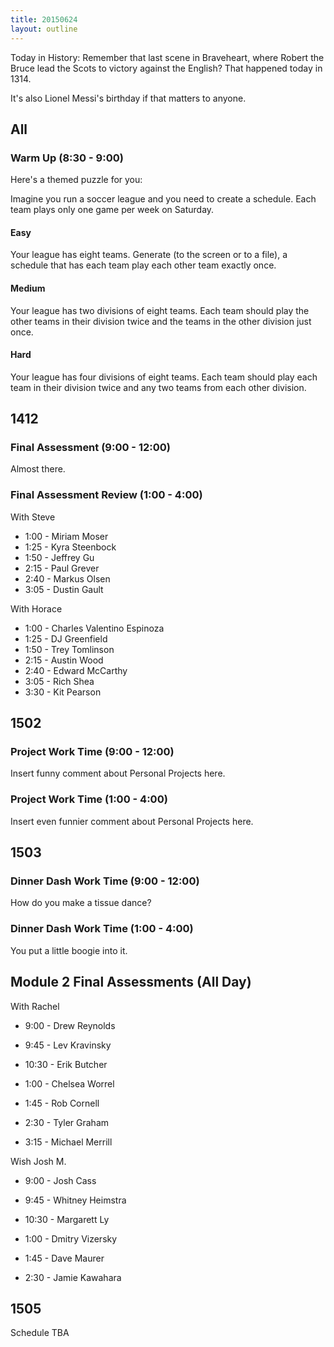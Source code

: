 ```yaml
---
title: 20150624
layout: outline
---
```


Today in History: Remember that last scene in Braveheart, where Robert the Bruce lead the Scots
to victory against the English? That happened today in 1314.

It's also Lionel Messi's birthday if that matters to anyone.

## All 

### Warm Up (8:30 - 9:00)

Here's a themed puzzle for you:

Imagine you run a soccer league and you need to create a schedule. Each team
plays only one game per week on Saturday.

#### Easy

Your league has eight teams. Generate (to the screen or to a file), a schedule that has each team play each other team exactly once.

#### Medium

Your league has two divisions of eight teams. Each team should play the other
teams in their division twice and the teams in the other division just once.

#### Hard

Your league has four divisions of eight teams. Each team should play each team
in their division twice and any two teams from each other division.

## 1412 

###  Final Assessment (9:00 - 12:00)

Almost there.

### Final Assessment Review (1:00 - 4:00)

With Steve

* 1:00 - Miriam Moser
* 1:25 - Kyra Steenbock
* 1:50 - Jeffrey Gu
* 2:15 - Paul Grever
* 2:40 - Markus Olsen
* 3:05 - Dustin Gault

With Horace

* 1:00 - Charles Valentino Espinoza
* 1:25 - DJ Greenfield
* 1:50 - Trey Tomlinson
* 2:15 - Austin Wood
* 2:40 - Edward McCarthy
* 3:05 - Rich Shea
* 3:30 - Kit Pearson


## 1502

### Project Work Time (9:00 - 12:00)

Insert funny comment about Personal Projects here.

### Project Work Time (1:00 - 4:00)

Insert even funnier comment about Personal Projects here.



## 1503

### Dinner Dash Work Time (9:00 - 12:00)

How do you make a tissue dance?

### Dinner Dash Work Time (1:00 - 4:00)

You put a little boogie into it.

## Module 2 Final Assessments (All Day)

With Rachel
* 9:00 - Drew Reynolds
* 9:45 - Lev Kravinsky
* 10:30 - Erik Butcher

* 1:00 - Chelsea Worrel
* 1:45 - Rob Cornell
* 2:30 - Tyler Graham
* 3:15 - Michael Merrill

Wish Josh M.
* 9:00 - Josh Cass
* 9:45 - Whitney Heimstra
* 10:30 - Margarett Ly

* 1:00 - Dmitry Vizersky
* 1:45 - Dave Maurer
* 2:30 - Jamie Kawahara


## 1505

Schedule TBA
